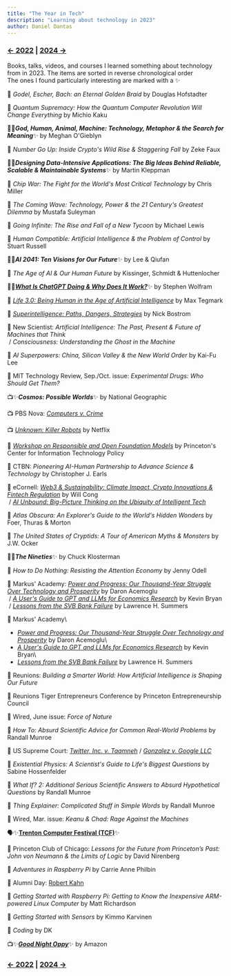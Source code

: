 ```yaml
---
title: "The Year in Tech"
description: "Learning about technology in 2023"
author: Daniel Dantas
---
```


### [← 2022](/2022/12/31/learn-2022) | [2024 →](/2024/12/31/learn-2024)


Books, talks, videos, and courses I learned something about technology from in 2023. The items are sorted in reverse chronological order\
The ones I found particularly interesting are marked with a ✨

📕 *Godel, Escher, Bach: an Eternal Golden Braid* by Douglas Hofstadter

📕 *Quantum Supremacy: How the Quantum Computer Revolution Will Change Everything* by Michio Kaku

📕✨***God, Human, Animal, Machine: Technology, Metaphor & the Search for Meaning***✨ by Meghan O'Gieblyn

📕 *Number Go Up: Inside Crypto's Wild Rise & Staggering Fall* by Zeke Faux

📕✨***Designing Data-Intensive Applications: The Big Ideas Behind Reliable, Scalable & Maintainable Systems***✨ by Martin Kleppman

📕 *Chip War: The Fight for the World's Most Critical Technology* by Chris Miller

📕 *The Coming Wave: Technology, Power & the 21 Century's Greatest Dilemma* by Mustafa Suleyman

📕 *Going Infinite: The Rise and Fall of a New Tycoon* by Michael Lewis

📕 *Human Compatible: Artificial Intelligence & the Problem of Control* by Stuart Russell

📕✨***AI 2041: Ten Visions for Our Future***✨ by Lee & Qiufan

📕 *The Age of AI & Our Human Future* by Kissinger, Schmidt & Huttenlocher

📕✨[***What Is ChatGPT Doing & Why Does It Work?***](https://writings.stephenwolfram.com/2023/02/what-is-chatgpt-doing-and-why-does-it-work/)✨ by Stephen Wolfram

📕 [*Life 3.0: Being Human in the Age of Artificial Intelligence*](https://en.wikipedia.org/wiki/Life_3.0) by Max Tegmark

📕 [*Superintelligence: Paths, Dangers, Strategies*](https://en.wikipedia.org/wiki/Superintelligence:_Paths,_Dangers,_Strategies) by Nick Bostrom

📔 New Scientist: *Artificial Intelligence: The Past, Present & Future of Machines that Think*\
&nbsp;/ *Consciousness: Understanding the Ghost in the Machine*

📕 *AI Superpowers: China, Silicon Valley & the New World Order* by Kai-Fu Lee

📔 MIT Technology Review, Sep./Oct. issue: _Experimental Drugs: Who Should Get Them?_ 

📺✨***Cosmos: Possible Worlds***✨ by National Geographic

📺 PBS Nova: [*Computers v. Crime*](https://www.pbs.org/video/computers-v-crime-um7cco/)

📺 [*Unknown: Killer Robots*](https://www.netflix.com/title/81473681) by Netflix

🐯 [*Workshop on Responsible and Open Foundation Models*](https://sites.google.com/view/open-foundation-models) by Princeton's Center for Information Technology Policy

🐻 CTBN: _Pioneering AI-Human Partnership to Advance Science & Technology_ by Christopher J. Earls

🐻 eCornell: _[Web3 & Sustainability: Climate Impact, Crypto Innovations & Fintech Regulation](https://ecornell.cornell.edu/keynotes/view/K091823/)_ by Will Cong\
&nbsp;/ _[AI Unbound: Big-Picture Thinking on the Ubiquity of Intelligent Tech](https://ecornell.cornell.edu/keynotes/view/K071823/)_

📕 *Atlas Obscura: An Explorer's Guide to the World's Hidden Wonders* by Foer, Thuras & Morton

📕 *The United States of Cryptids: A Tour of American Myths & Monsters* by J.W. Ocker

📕✨***The Nineties***✨ by Chuck Klosterman

📕 *How to Do Nothing: Resisting the Attention Economy* by Jenny Odell

🐯 Markus' Academy: _[Power and Progress: Our Thousand-Year Struggle Over Technology and Prosperity](https://www.youtube.com/watch?v=eGqaOhTq060)_ by Daron Acemoglu\
&nbsp;/ _[A User's Guide to GPT and LLMs for Economics Research](https://www.youtube.com/watch?v=LJGQjozWr0E)_ by Kevin Bryan\
&nbsp;/ _[Lessons from the SVB Bank Failure](https://www.youtube.com/watch?v=7b6D9exbsAc)_	by Lawrence H. Summers

🐯 Markus' Academy\
- _[Power and Progress: Our Thousand-Year Struggle Over Technology and Prosperity](https://www.youtube.com/watch?v=eGqaOhTq060)_ by Daron Acemoglu\
- _[A User's Guide to GPT and LLMs for Economics Research](https://www.youtube.com/watch?v=LJGQjozWr0E)_ by Kevin Bryan\
- _[Lessons from the SVB Bank Failure](https://www.youtube.com/watch?v=7b6D9exbsAc)_	by Lawrence H. Summers

🐯 Reunions: *Building a Smarter World: How Artificial Intelligence is Shaping Our Future*

🐯 Reunions Tiger Entrepreneurs Conference by Princeton Entrepreneurship Council

📔 Wired, June issue: _Force of Nature_

📕 *How To: Absurd Scientific Advice for Common Real-World Problems* by Randall Munroe

📄 US Supreme Court: _[Twitter, Inc. v. Taamneh](https://www.supremecourt.gov/opinions/22pdf/21-1496_d18f.pdf)_ / _[Gonzalez v. Google LLC](https://www.supremecourt.gov/opinions/22pdf/21-1333_6j7a.pdf)_

📕 *Existential Physics: A Scientist's Guide to Life's Biggest Questions* by Sabine Hossenfelder

📕 *What If? 2: Additional Serious Scientific Answers to Absurd Hypothetical Questions* by Randall Munroe

📕 *Thing Explainer: Complicated Stuff in Simple Words* by Randall Munroe

📔 Wired, Mar. issue: _Keanu & Chad: Rage Against the Machines_

🗣️✨[**Trenton Computer Festival (TCF)**](https://tcf-nj.org/wp-content/uploads/2023/03/TCF2023-SCHEDULE-TALK-INFO-PIXs-with-Intro-Keynote-AK_v3-1.pdf)✨ 

🐯 Princeton Club of Chicago: _Lessons for the Future from Princeton’s Past: John von Neumann & the Limits of Logic_ by David Nirenberg

📕 *Adventures in Raspberry Pi* by Carrie Anne Philbin

🐯 Alumni Day: [Robert Kahn](https://www.youtube.com/watch?v=10l3VgJqwzY)

📕 *Getting Started with Raspberry Pi: Getting to Know the Inexpensive ARM-powered Linux Computer* by Matt Richardson

📕 *Getting Started with Sensors* by Kimmo Karvinen

📕 *Coding* by DK

📺✨[***Good Night Oppy***](https://www.amazon.com/Good-Night-Oppy-Ryan-White/dp/B0B8JR3XT8/)✨ by Amazon

### [← 2022](/2022/12/31/learn-2022) | [2024 →](/2024/12/31/learn-2024)
